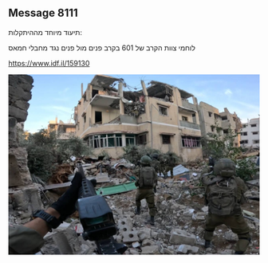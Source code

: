 ## Message 8111

תיעוד מיוחד מההיתקלות:

לוחמי צוות הקרב של 601 בקרב פנים מול פנים נגד מחבלי חמאס

https://www.idf.il/159130

![Photo](./8111/8111_photo.jpg)
